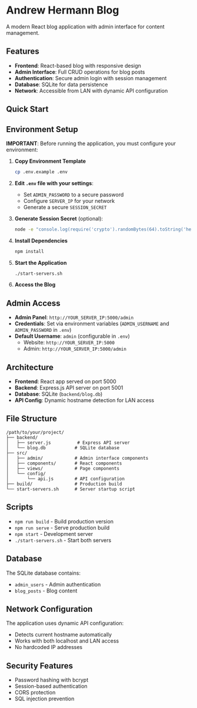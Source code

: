 # Andrew Hermann Blog

A modern React blog application with admin interface for content management.

## Features

- **Frontend**: React-based blog with responsive design
- **Admin Interface**: Full CRUD operations for blog posts
- **Authentication**: Secure admin login with session management
- **Database**: SQLite for data persistence
- **Network**: Accessible from LAN with dynamic API configuration

## Quick Start

## Environment Setup

**IMPORTANT**: Before running the application, you must configure your environment:

1. **Copy Environment Template**
   ```bash
   cp .env.example .env
   ```

2. **Edit `.env` file with your settings**:
   - Set `ADMIN_PASSWORD` to a secure password
   - Configure `SERVER_IP` for your network
   - Generate a secure `SESSION_SECRET`

3. **Generate Session Secret** (optional):
   ```bash
   node -e "console.log(require('crypto').randomBytes(64).toString('hex'))"  
   ```

1. **Install Dependencies**
   ```bash
   npm install
   ```

2. **Start the Application**
   ```bash
   ./start-servers.sh
   ```

3. **Access the Blog**

## Admin Access

- **Admin Panel**: `http://YOUR_SERVER_IP:5000/admin`
- **Credentials**: Set via environment variables (`ADMIN_USERNAME` and `ADMIN_PASSWORD` in `.env`)
- **Default Username**: `admin` (configurable in `.env`)
   - Website: `http://YOUR_SERVER_IP:5000`
   - Admin: `http://YOUR_SERVER_IP:5000/admin`


## Architecture

- **Frontend**: React app served on port 5000
- **Backend**: Express.js API server on port 5001
- **Database**: SQLite (`backend/blog.db`)
- **API Config**: Dynamic hostname detection for LAN access

## File Structure

```
/path/to/your/project/
├── backend/
│   ├── server.js          # Express API server
│   └── blog.db           # SQLite database
├── src/
│   ├── admin/            # Admin interface components
│   ├── components/       # React components
│   ├── views/            # Page components
│   └── config/
│       └── api.js        # API configuration
├── build/                # Production build
└── start-servers.sh      # Server startup script
```

## Scripts

- `npm run build` - Build production version
- `npm run serve` - Serve production build
- `npm start` - Development server
- `./start-servers.sh` - Start both servers

## Database

The SQLite database contains:
- `admin_users` - Admin authentication
- `blog_posts` - Blog content

## Network Configuration

The application uses dynamic API configuration:
- Detects current hostname automatically
- Works with both localhost and LAN access
- No hardcoded IP addresses

## Security Features

- Password hashing with bcrypt
- Session-based authentication
- CORS protection
- SQL injection prevention
